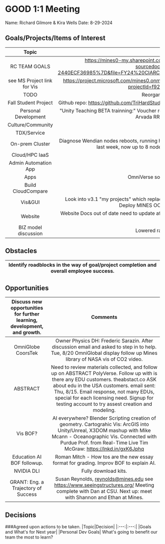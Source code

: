 # GOOD 1:1 Meeting 
Name: Richard Gilmore & Kira Wells
Date: 8-29-2024
## Goals/Projects/Items of Interest 
|Topic|Update|
|:---:|:---:|
|RC TEAM GOALS| https://mines0-my.sharepoint.com/:x:/r/personal/kirawells_mines_edu/_layouts/15/Doc.aspx?sourcedoc=%7B4CC4CEBE-83EF-464C-A0E6-2440ECF36985%7D&file=FY24%20CIARC%20Goals.xlsx&action=default&mobileredirect=true&DefaultItemOpen=1
|see MS Project link for Vis |https://project.microsoft.com/mines0.onmicrosoft.com/en-us?org=orgd5129ef3.crm.dynamics.com/#/taskgrid?projectId=f927826a-874c-47a3-805c-499f57ff24a3
|TODO| Reorganize below to match above GRID view
|Fall Student Project | Github repo: https://github.com/TriHardStudios/F23_CSM_Gilmore. Need to integrate CS OOD Apps into new version.
|Personal Development| "Unity Teaching BETA trainning:" Voucher recieved. Need to find the materials to review, and then schedule exam at Arvada RRCC testing center. NVIDIA DLI research.
|Culture/Community|
|TDX/Service| Help with tickets?
|On-prem Cluster| Diagnose Wendian nodes reboots, running hpl. Checking last jobs. Logs and looking for trends. Started with 2 nodes last week, now up to 8 nodes. Some reboot and filled up with multiple crash reports.
|Cloud/HPC IaaS| 
|Admin Automation App|
|Apps| OmniVerse software request ticket. TICKET # 21683373
|Build CloudCompare|
|Vis&GUI| Look into v3.1 "my projects" which replaces "my templates". Need to fix JupyterLab OOD environment checks. Deploy MINES OOD apps at gibhub. Install and build http matlab.
|Website| Website Docs out of date need to update after workshop. See above. Also update SciVis offering. ~~~~~~~ Update wording on Matlab offering.
|BIZ model discussion| Lowered rate to $0.005. RTT pushed first meeting
## Obstacles
|Identify roadblocks in the way of goal/project completion and overall employee success.|
|---|
## Opportunities 
|Discuss new opportunities for further learning, development, and growth.|Comments|
|:---:|:---:|
|OmniGlobe CoorsTek| Owner Physics DH: Frederic Sarazin. After discussion email and asked to step in to help. Tue, 8/20 OmniGlobal display follow up Mines library of NASA vis of CO2 video.
|ABSTRACT| Need to review materials collected, and follow up on ABSTRACT PolyVerse. Follow up with is there any EDU customers. theabstact.co ASK about edu in the USA customers. email sent: Thu, 8/15. Email response, not many EDUs, special for each licensing need. Signup for testing account to try assest creation and modeling.
|Vis BOF?|  AI everywhere? Blender Scripting creation of geometry. Cartograhic Vis: ArcGIS into Unity/Unreal, X3DOM mashup with Mike Mcann - Oceanographic Vis. Connected with Purdue Prof. from Real-Time Live Tim McGraw:  https://lnkd.in/gxK6Jphq
|Education AI BOF followup.| Roman Mitch - How tos are the new essay format for grading. Improv BOF to explain AI.
|NVIDIA DLI| Fully download kits.
|GRANT: Eng. a Trajectory of Success| Susan Reynolds, reynolds@mines.edu see https://www.seeingstructures.org/ Meeting complete with Dan at CSU. Next up: meet with Shannon and Ethan at Mines.
## Decisions
###Agreed upon actions to be taken.
|Topic|Decision|
|:---:|:---:|
|Goals and What's for Next year|
|Personal Dev Goals| What's going to benefit our team the most to learn?